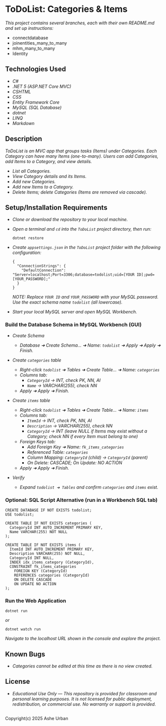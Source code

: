 # ToDoList: Categories & Items

_This project contains several branches, each with their own README.md and set up instructions:_
* connectdatabase
* joinentities_many_to_many
* mhm_many_to_many
* Identity

## Technologies Used

* _C#_
* _.NET 5 (ASP.NET Core MVC)_
* _CSHTML_
* _CSS_
* _Entity Framework Core_
* _MySQL (SQL Database)_
* _dotnet_
* _LINQ_
* _Markdown_

## Description

_ToDoList is an MVC app that groups tasks (Items) under Categories. Each Category can have many Items (one-to-many). Users can add Categories, add Items to a Category, and view details._

* _List all Categories._
* _View Category details and its Items._
* _Add new Categories._
* _Add new Items to a Category._
* _Delete Items; delete Categories (Items are removed via cascade)._

## Setup/Installation Requirements

* _Clone or download the repository to your local machine._
* _Open a terminal and `cd` into the `ToDoList` project directory, then run:_
  ```
  dotnet restore
  ```
* _Create `appsettings.json` in the `ToDoList` project folder with the following configuration:_
  ```
  {
    "ConnectionStrings": {
      "DefaultConnection": "Server=localhost;Port=3306;database=todolist;uid=[YOUR ID];pwd=[YOUR_PASSWORD];"
    }
  }
  ```
  _NOTE: Replace `YOUR ID` and `YOUR_PASSWORD` with your MySQL password. Use the exact schema name `todolist` (all lowercase)._

* _Start your local MySQL server and open MySQL Workbench._

### Build the Database Schema in MySQL Workbench (GUI)

* _Create Schema_
  * _Database ➜ Create Schema… ➜ Name: `todolist` ➜ Apply ➜ Apply ➜ Finish._

* _Create `categories` table_
  * _Right-click `todolist` ➜ Tables ➜ Create Table… ➜ Name: `categories`_
  * _Columns tab:_
    * _`CategoryId` → INT, check PK, NN, AI_
    * _`Name` → VARCHAR(255), check NN_
  * _Apply ➜ Apply ➜ Finish._

* _Create `items` table_
  * _Right-click `todolist` ➜ Tables ➜ Create Table… ➜ Name: `items`_
  * _Columns tab:_
    * _`ItemId` → INT, check PK, NN, AI_
    * _`Description` → VARCHAR(255), check NN_
    * _`CategoryId` → INT (leave NULL if Items may exist without a Category; check NN if every Item must belong to one)_
  * _Foreign Keys tab:_
    * _Add Foreign Key ➜ Name: `fk_items_categories`_
    * _Referenced Table: `categories`_
    * _Column Mapping: `CategoryId` (child) → `CategoryId` (parent)_
    * _On Delete: CASCADE; On Update: NO ACTION_
  * _Apply ➜ Apply ➜ Finish._

* _Verify_
  * _Expand `todolist ➜ Tables` and confirm `categories` and `items` exist._

### Optional: SQL Script Alternative (run in a Workbench SQL tab)

```
CREATE DATABASE IF NOT EXISTS todolist;
USE todolist;

CREATE TABLE IF NOT EXISTS categories (
  CategoryId INT AUTO_INCREMENT PRIMARY KEY,
  Name VARCHAR(255) NOT NULL
);

CREATE TABLE IF NOT EXISTS items (
  ItemId INT AUTO_INCREMENT PRIMARY KEY,
  Description VARCHAR(255) NOT NULL,
  CategoryId INT NULL,
  INDEX idx_items_category (CategoryId),
  CONSTRAINT fk_items_categories
    FOREIGN KEY (CategoryId)
    REFERENCES categories (CategoryId)
    ON DELETE CASCADE
    ON UPDATE NO ACTION
);
```

### Run the Web Application

```
dotnet run
```
_or_
```
dotnet watch run
```

_Navigate to the localhost URL shown in the console and explore the project._

## Known Bugs

* _Categories cannot be edited at this time as there is no view created._

## License

* _Educational Use Only — This repository is provided for classroom and personal learning purposes. It is not licensed for public deployment, redistribution, or commercial use. No warranty or support is provided._


## 

Copyright(c) 2025 Ashe Urban
